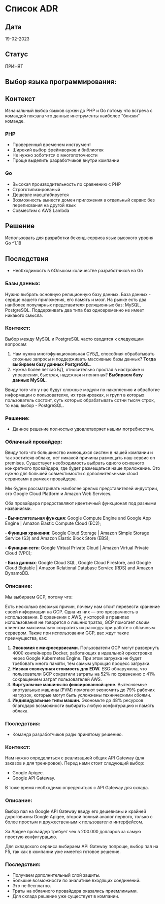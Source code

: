 # Список ADR

## Дата
19-02-2023

## Статус
ПРИНЯТ

## Выбор языка программирования:

## Контекст
Изначальный выбор языков сужен до PHP и Go потому что встреча с командой покзала что данные инструменты наиболее "близки" команде. 

### PHP 
- Проверенный временем инструмент
- Широкий выбор фреймворков и библиотек
- Не нужно зоботится о многопоточности
- Проще выделить разработчиков внутри компании

### Go
- Высокая производительность по сравнению с PHP
- Строготипизированый
- Дешевле масштабируется
- Возможность вынести домен приложения в отдельный сервис без переписвания на другой язык
- Совместим с AWS Lambda

## Решение
Использовать для разработки бекенд-сервиса язык высокого уровня Go ^1.18

## Последствия
- Необходимость в бОльшом количестве разработчиков на Go


### Базы данных:

Нужно выбрать основную релиционную базу данных. База данных - сердце нашего приложения, его память и мозг. На рынке есть два наиболее популярных представителя реляционных баз: MySQL, PostgreSQL. Поддерживать два типа баз одновременно не имеет никакого смысла. 

### Контекст:

Выбор между MySQL и PostgreSQL часто сводится к следующим вопросам:

1. Нам нужна многофункциональная СУБД, способная обрабатывать сложные запросы и поддерживать массивные базы данных? **Тогда выбираем базу данных PostgreSQL**.
2. Нужна более легкая БД, относительно простая в настройке и управлении, быстрая, надежная и понятная? **Выбираем базу данных MySQL**.

Ввиду того что у нас будут сложные модули по накоплению и обработке информации о пользователях, их тренировках, и групп в которых пользователь состоит, суть которых обрабатывать сотни тысяч строк, то наш выбор - PostgreSQL. 

### Решение:

- Данное решение полностью удовлетворяет нашим потребностям. 

### Облачный провайдер:

Ввиду того что большинство имеющихся систем в нашей компании и так хоститсяв облаке, нет никакой причины размещать наш сервис on premises. Существует необходимость выбрать одного основного конкретного провайдера, где будет размещаться наше приложение. Это нужно для большей совместимости с дополнительными cloud сервисами в рамках провайдера. 

Мы будем рассматривать наиболее зрелых представителей индустрии, это Google Cloud Platform и Amazon Web Services.

Оба провайдера предоставляют идентичный функционал под разными названиями. 

‐ **Вычислительная функция**: Google Compute Engine and Google App Engine | Amazon Elastic Compute Cloud (EC2);

‐ **Функция хранения**: Google Cloud Storage | Amazon Simple Storage Service (S3) and Amazon Elastic Block Store (EBS);

‐ **Функции сети**: Google Virtual Private Cloud | Amazon Virtual Private Cloud (VPC);

‐ **База данных**: Google Cloud SQL, Google Cloud Firestore, and Google Cloud Bigtable | Amazon Relational Database Service (RDS) and Amazon DynamoDB.

### Описание:

Мы выбираем GCP, потому что: 

Есть несколько весомых причин, почему нам стоит перевести хранение своей информации на GCP. Одна из них — это прозрачность в использовании. В сравнении с AWS, у которой в правилах использования не говорится о лишних тратах, GCP помогает своим клиентам максимально сократить их расходы при работе с облачным сервером. Также при использовании GCP, вас ждут такие преимущества, как: 

1. **Экономия с микросервисами.** Пользователи GCP могут развернуть 4000 контейнеров Docker, работающих в идеальной оркестровке через Google Kubernetes Engine. При этом загрузка не будет требовать много памяти, тем самым упрощая процесс загрузки. 
2. **Низкая совокупная стоимость для EDW.** ESG обнаружила, что пользователи GCP сократили затраты на 52% по сравнению с 41% сокращением затрат пользователей AWS.
3. **Виртуальные машины по фиксированной цене**. Вытесняемые виртуальные машины (PVM) помогают экономить до 79% рабочих нагрузок, которые могут быть усложнены техническими сбоями. 
4. **Индивидуальные типы машин.** Экономьте до 48% ресурсов благодаря возможности выбирать любую конфигурацию и память облака. 

### Последствия:

- Команда разработчиков рады принятому решению.

### Контекст:

Нам нужно определиться с реализацией общих API Gateway (для заказов и для тренировок). Перед нами стоит следующий выбор: 

* Google Apigee.
* Google API Gateway.

В тоже время необходимо определиться с API Gateway для склада.


### Описание:

Выбор пал на Google API Gateway ввиду его дешевизны и крайней дороговизны Google Apigee, второй полный аналог первого, только с более простым и дружественным к пользователю интерфейсом. 

За Apigee провайдер требует чек в 200.000 долларов за самую простую конфигурацию. 

Для складского сервиса выбираем API Gateway попроще, выбор пал на F5, так как в компании уже имеется готовое решение.

### Последствия:

- Получаем дополнительный слой защиты.
- Большие возможности по аналитике входящих соединений. 
- Это не бесплатно. 
- Траты на облачного провайдера оказались приемлимыми. 
- Для склада решение уже существует в компании.
